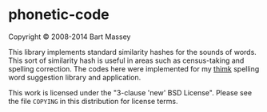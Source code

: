 # phonetic-code
Copyright &copy; 2008-2014 Bart Massey

This library implements standard similarity hashes for the
sounds of words.  This sort of similarity hash is useful in
areas such as census-taking and spelling correction. The
codes here were implemented for my
[thimk](http://github.com/gregwebs/haskell-spell-suggest)
spelling word suggestion library and application.

This work is licensed under the "3-clause 'new' BSD
License". Please see the file `COPYING` in this distribution
for license terms.
